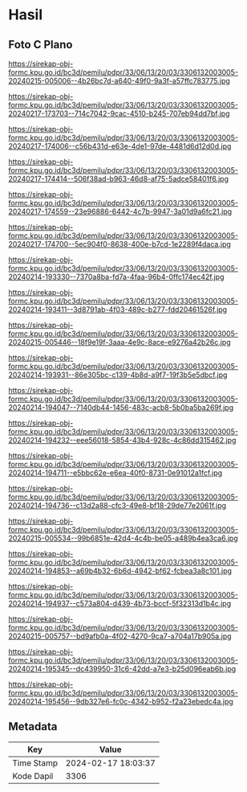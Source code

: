 # Hasil

## Foto C Plano

https://sirekap-obj-formc.kpu.go.id/bc3d/pemilu/pdpr/33/06/13/20/03/3306132003005-20240215-005006--4b26bc7d-a640-49f0-9a3f-a57ffc783775.jpg

https://sirekap-obj-formc.kpu.go.id/bc3d/pemilu/pdpr/33/06/13/20/03/3306132003005-20240217-173703--714c7042-9cac-4510-b245-707eb94dd7bf.jpg

https://sirekap-obj-formc.kpu.go.id/bc3d/pemilu/pdpr/33/06/13/20/03/3306132003005-20240217-174006--c56b431d-e63e-4de1-97de-4481d6d12d0d.jpg

https://sirekap-obj-formc.kpu.go.id/bc3d/pemilu/pdpr/33/06/13/20/03/3306132003005-20240217-174414--506f38ad-b963-46d8-af75-5adce58401f6.jpg

https://sirekap-obj-formc.kpu.go.id/bc3d/pemilu/pdpr/33/06/13/20/03/3306132003005-20240217-174559--23e96886-6442-4c7b-9947-3a01d9a6fc21.jpg

https://sirekap-obj-formc.kpu.go.id/bc3d/pemilu/pdpr/33/06/13/20/03/3306132003005-20240217-174700--5ec904f0-8638-400e-b7cd-1e2289f4daca.jpg

https://sirekap-obj-formc.kpu.go.id/bc3d/pemilu/pdpr/33/06/13/20/03/3306132003005-20240214-193330--7370a8ba-fd7a-4faa-96b4-0ffc174ec42f.jpg

https://sirekap-obj-formc.kpu.go.id/bc3d/pemilu/pdpr/33/06/13/20/03/3306132003005-20240214-193411--3d8791ab-4f03-489c-b277-fdd20461526f.jpg

https://sirekap-obj-formc.kpu.go.id/bc3d/pemilu/pdpr/33/06/13/20/03/3306132003005-20240215-005446--18f9e19f-3aaa-4e9c-8ace-e9276a42b26c.jpg

https://sirekap-obj-formc.kpu.go.id/bc3d/pemilu/pdpr/33/06/13/20/03/3306132003005-20240214-193931--86e305bc-c139-4b8d-a9f7-19f3b5e5dbcf.jpg

https://sirekap-obj-formc.kpu.go.id/bc3d/pemilu/pdpr/33/06/13/20/03/3306132003005-20240214-194047--7140db44-1456-483c-acb8-5b0ba5ba269f.jpg

https://sirekap-obj-formc.kpu.go.id/bc3d/pemilu/pdpr/33/06/13/20/03/3306132003005-20240214-194232--eee56018-5854-43b4-928c-4c86dd315462.jpg

https://sirekap-obj-formc.kpu.go.id/bc3d/pemilu/pdpr/33/06/13/20/03/3306132003005-20240214-194711--e5bbc62e-e6ea-40f0-8731-0e91012a1fcf.jpg

https://sirekap-obj-formc.kpu.go.id/bc3d/pemilu/pdpr/33/06/13/20/03/3306132003005-20240214-194736--c13d2a88-cfc3-49e8-bf18-29de77e2061f.jpg

https://sirekap-obj-formc.kpu.go.id/bc3d/pemilu/pdpr/33/06/13/20/03/3306132003005-20240215-005534--99b6851e-42d4-4c4b-be05-a489b4ea3ca6.jpg

https://sirekap-obj-formc.kpu.go.id/bc3d/pemilu/pdpr/33/06/13/20/03/3306132003005-20240214-194853--a69b4b32-6b6d-4942-bf62-fcbea3a8c101.jpg

https://sirekap-obj-formc.kpu.go.id/bc3d/pemilu/pdpr/33/06/13/20/03/3306132003005-20240214-194937--c573a804-d439-4b73-bccf-5f32313d1b4c.jpg

https://sirekap-obj-formc.kpu.go.id/bc3d/pemilu/pdpr/33/06/13/20/03/3306132003005-20240215-005757--bd9afb0a-4f02-4270-9ca7-a704a17b905a.jpg

https://sirekap-obj-formc.kpu.go.id/bc3d/pemilu/pdpr/33/06/13/20/03/3306132003005-20240214-195345--dc439950-31c6-42dd-a7e3-b25d096eab6b.jpg

https://sirekap-obj-formc.kpu.go.id/bc3d/pemilu/pdpr/33/06/13/20/03/3306132003005-20240214-195456--9db327e6-fc0c-4342-b952-f2a23ebedc4a.jpg


## Metadata

| Key        | Value               |
| ---------- | ------------------- |
| Time Stamp | 2024-02-17 18:03:37 |
| Kode Dapil | 3306                |



